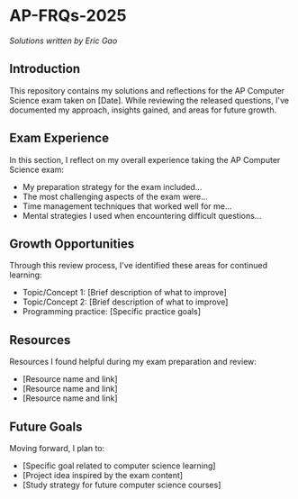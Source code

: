 # AP-FRQs-2025

*Solutions written by Eric Gao*

## Introduction
This repository contains my solutions and reflections for the AP Computer Science exam taken on [Date]. While reviewing the released questions, I've documented my approach, insights gained, and areas for future growth.

## Exam Experience
In this section, I reflect on my overall experience taking the AP Computer Science exam:

- My preparation strategy for the exam included...
- The most challenging aspects of the exam were...
- Time management techniques that worked well for me...
- Mental strategies I used when encountering difficult questions...

## Growth Opportunities
Through this review process, I've identified these areas for continued learning:

- Topic/Concept 1: [Brief description of what to improve]
- Topic/Concept 2: [Brief description of what to improve]
- Programming practice: [Specific practice goals]

## Resources
Resources I found helpful during my exam preparation and review:

- [Resource name and link]
- [Resource name and link]
- [Resource name and link]

## Future Goals
Moving forward, I plan to:
- [Specific goal related to computer science learning]
- [Project idea inspired by the exam content]
- [Study strategy for future computer science courses]
